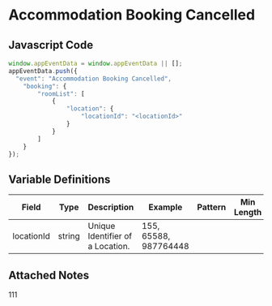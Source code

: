 # Accommodation Booking Cancelled

### 

## Javascript Code
```js
window.appEventData = window.appEventData || [];
appEventData.push({
  "event": "Accommodation Booking Cancelled",
    "booking": {
        "roomList": [
            {
                "location": {
                    "locationId": "<locationId>"
                }
            }
        ]
    }
});
```

## Variable Definitions

|Field|Type|Description|Example|Pattern|Min Length|Max Length|Minimum|Maximum|Multiple Of|
| --- | --- | --- | --- | --- | --- | --- | --- | --- | --- |
|locationId|string|Unique Identifier of a Location. |155, 65588, 987764448|||||||

## Attached Notes

<p>111</p>